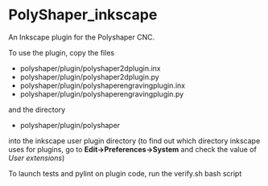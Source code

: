 # PolyShaper_inkscape

An Inkscape plugin for the Polyshaper CNC.

To use the plugin, copy the files

- polyshaper/plugin/polyshaper2dplugin.inx
- polyshaper/plugin/polyshaper2dplugin.py
- polyshaper/plugin/polyshaperengravingplugin.inx
- polyshaper/plugin/polyshaperengravingplugin.py

and the directory

- polyshaper/plugin/polyshaper

into the inkscape user plugin directory (to find out which directory inkscape uses for plugins, go to
**Edit->Preferences->System** and check the value of *User extensions*)

To launch tests and pylint on plugin code, run the verify.sh bash script
